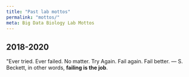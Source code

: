 ```yaml
---
title: "Past lab mottos"
permalink: "mottos/"
meta: Big Data Biology Lab Mottos
---
```


## 2018-2020

"Ever tried. Ever failed. No matter. Try Again. Fail again. Fail better. — S.
Beckett, in other words, **failing is the job**.



